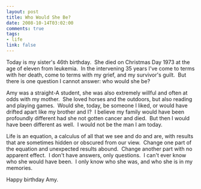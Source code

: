 ```yaml
--- 
layout: post
title: Who Would She Be?
date: 2008-10-14T03:02:00
comments: true
tags:
- life
link: false
---
```

Today is my sister's 46th birthday.  She died on Christmas Day 1973 at the age of eleven from leukemia.  In the intervening 35 years I've come to terms with her death, come to terms with my grief, and my survivor's guilt.  But there is one question I cannot answer: who would she be?

Amy was a straight-A student, she was also extremely willful and often at odds with my mother.  She loved horses and the outdoors, but also reading and playing games.  Would she, today, be someone I liked, or would have drifted apart like my brother and I?  I believe my family would have been profoundly different had she not gotten cancer and died.  But then I would have been different as well.  I would not be the man I am today.

Life is an equation, a calculus of all that we see and do and are, with results that are sometimes hidden or obscured from our view.  Change one part of the equation and unexpected results abound.  Change another part with no apparent effect.  I don't have answers, only questions.  I can't ever know who she would have been.  I only know who she was, and who she is in my memories.

Happy birthday Amy.
